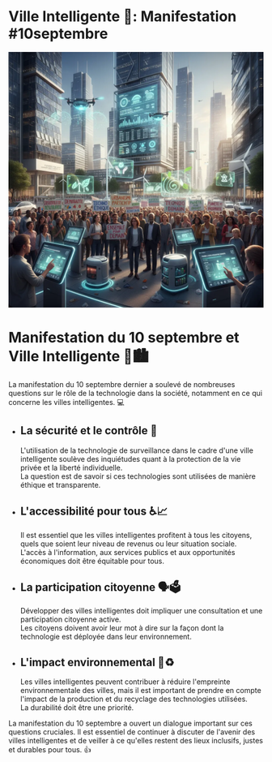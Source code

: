 
# Ville Intelligente 🧠: Manifestation #10septembre  


![Image](Manifestation_10_septembre_et_Ville_Intelligente_1757882078061.webp)





  <title>Manifestation du 10 septembre et Ville Intelligente 🤔🏙️  </title>



<h1>Manifestation du 10 septembre et Ville Intelligente 🤔🏙️</h1>

<p>La manifestation du 10 septembre dernier a soulevé de nombreuses questions sur le rôle de la technologie dans la société, notamment en ce qui concerne les villes intelligentes. 💻  </p>

<ul>
  <li>
    <h2>La sécurité et le contrôle 🔐</h2>
    <p>L'utilisation de la technologie de surveillance dans le cadre d'une ville intelligente soulève des inquiétudes quant à la protection de la vie privée et la liberté individuelle.  <br>  La question est de savoir si ces technologies sont utilisées de manière éthique et transparente. </p>
  </li>
  <li>
    <h2>L'accessibilité pour tous ♿️📈</h2>
    <p>Il est essentiel que les villes intelligentes profitent à tous les citoyens, quels que soient leur niveau de revenus ou leur situation sociale. <br>  L'accès à l'information, aux services publics et aux opportunités économiques doit être équitable pour tous. </p>
  </li>
  <li>
    <h2>La participation citoyenne 🗣️🗳️</h2>
    <p>Développer des villes intelligentes doit impliquer une consultation et une participation citoyenne active.  <br> Les citoyens doivent avoir leur mot à dire sur la façon dont la technologie est déployée dans leur environnement.</p>
  </li>
  <li>
    <h2>L'impact environnemental 🌿♻️</h2>
    <p>Les villes intelligentes peuvent contribuer à réduire l'empreinte environnementale des villes, mais il est important de prendre en compte l'impact de la production et du recyclage des technologies utilisées.  <br>  La durabilité doit être une priorité.</p>
  </li>
</ul>

<p> La manifestation du 10 septembre a ouvert un dialogue important sur ces questions cruciales.  Il est essentiel de continuer à discuter de l'avenir des villes intelligentes et de veiller à ce qu'elles restent des lieux inclusifs, justes et durables pour tous. 👍






</p>
        